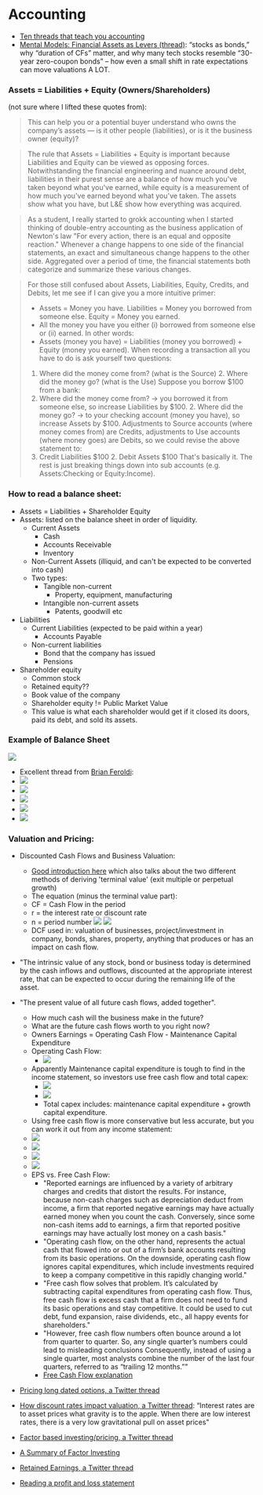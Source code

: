 # Accounting

* [Ten threads that teach you accounting](https://twitter.com/thealexbanks/status/1500876409731903489)
* [Mental Models: Financial Assets as Levers (thread)](https://twitter.com/UrbanKaoboy/status/1467174640162279425): “stocks as bonds,” why “duration of CFs” matter, and why many tech stocks resemble “30-year zero-coupon bonds” – how even a small shift in rate expectations can move valuations A LOT.

### Assets = Liabilities + Equity (Owners/Shareholders)

(not sure where I lifted these quotes from):

> This can help you or a potential buyer understand who owns the company’s assets — is it other people (liabilities), or is it the business owner (equity)?

> The rule that Assets = Liabilities + Equity is important because Liabilities and Equity can be viewed as opposing forces. Notwithstanding the financial engineering and nuance around debt, liabilities in their purest sense are a balance of how much you've taken beyond what you've earned, while equity is a measurement of how much you've earned beyond what you've taken. The assets show what you have, but L&E show how everything was acquired.

> As a student, I really started to grokk accounting when I started thinking of double-entry accounting as the business application of Newton's law "For every action, there is an equal and opposite reaction." Whenever a change happens to one side of the financial statements, an exact and simultaneous change happens to the other side. Aggregated over a period of time, the financial statements both categorize and summarize these various changes.

> For those still confused about Assets, Liabilities, Equity, Credits, and Debits, let me see if I can give you a more intuitive primer:
>
> - Assets = Money you have. Liabilities = Money you borrowed from someone else. Equity = Money you earned.
> - All the money you have you either (i) borrowed from someone else or (ii) earned. In other words:
> - Assets (money you have) = Liabilities (money you borrowed) + Equity (money you earned).
>     When recording a transaction all you have to do is ask yourself two questions:
>
> 1.  Where did the money come from? (what is the Source) 2. Where did the money go? (what is the Use)
>     Suppose you borrow $100 from a bank:
> 2.  Where did the money come from? -> you borrowed it from someone else, so increase Liabilities by $100. 2. Where did the money go? -> to your checking account (money you have), so increase Assets by $100.
>     Adjustments to Source accounts (where money comes from) are Credits, adjustments to Use accounts (where money goes) are Debits, so we could revise the above statement to:
> 3.  Credit Liabilities $100 2. Debit Assets $100
>     That's basically it. The rest is just breaking things down into sub accounts (e.g. Assets:Checking or Equity:Income).

### How to read a balance sheet:

- Assets = Liabilities + Shareholder Equity
- Assets: listed on the balance sheet in order of liquidity.
    - Current Assets
        - Cash
        - Accounts Receivable
        - Inventory
    - Non-Current Assets (illiquid, and can't be expected to be converted into cash)
    - Two types:
        - Tangible non-current
            - Property, equipment, manufacturing
        - Intangible non-current assets
            - Patents, goodwill etc
- Liabilities
    - Current Liabilities (expected to be paid within a year)
        - Accounts Payable
    - Non-current liabilities
        - Bond that the company has issued
        - Pensions
- Shareholder equity
    - Common stock
    - Retained equity??
    - Book value of the company
    - Shareholder equity != Public Market Value
    - This value is what each shareholder would get if it closed its doors, paid its debt, and sold its assets.

### Example of Balance Sheet

![](../2022-11-15-12-59-33.png)

* Excellent thread from [Brian Feroldi](https://twitter.com/BrianFeroldi/status/1443598989526450182):
* ![](../2022-11-15-13-01-26.png)
* ![](../2022-11-15-13-01-34.png)
* ![](../2022-11-15-13-01-42.png)
* ![](../2022-11-15-13-01-51.png)
* ![](../2022-11-15-13-01-57.png)


### Valuation and Pricing:

* Discounted Cash Flows and Business Valuation:
  * [Good introduction here](https://corporatefinanceinstitute.com/resources/valuation/dcf-formula-guide/) which also talks about the two different methods of deriving 'terminal value' (exit multiple or perpetual growth)
  * The equation (minus the terminal value part):
  * CF = Cash Flow in the period
  * r = the interest rate or discount rate
  * n = period number
   ![](../2022-11-15-16-03-48.png)
   ![](../2022-11-15-16-02-31.png)
  * DCF used in: valuation of businesses, project/investment in company, bonds, shares, property, anything that produces or has an impact on cash flow.

* "The intrinsic value of any stock, bond or business today is determined by the cash inflows and outflows, discounted at the appropriate interest rate, that can be expected to occur during the remaining life of the asset.
* "The present value of all future cash flows, added together".
	* How much cash will the business make in the future?
	* What are the future cash flows worth to you right now?
	* Owners Earnings = Operating Cash Flow - Maintenance Capital Expenditure
	* Operating Cash Flow:
        * ![](../2022-11-16-15-01-58.png)
	* Apparently Maintenance capital expenditure is tough to find in the income statement, so investors use free cash flow and total capex:
        * ![](../2022-11-16-15-02-19.png)
        * ![](../2022-11-16-15-02-32.png)
		* Total capex includes: maintenance capital expenditure + growth capital expenditure.
	* Using free cash flow is more conservative but less accurate, but you can work it out from any income statement:
    * ![](../2022-11-16-15-03-03.png)
    * ![](../2022-11-16-15-03-14.png)
    * ![](../2022-11-16-15-03-23.png)
    * ![](../2022-11-16-15-03-32.png)
	* EPS vs. Free Cash Flow:
		* "Reported earnings are influenced by a variety of arbitrary charges and credits that distort the results. For instance, because non-cash charges such as depreciation deduct from income, a firm that reported negative earnings may have actually earned money when you count the cash. Conversely, since some non-cash items add to earnings, a firm that reported positive earnings may have actually lost money on a cash basis."
		* "Operating cash flow, on the other hand, represents the actual cash that flowed into or out of a firm’s bank accounts resulting from its basic operations. On the downside, operating cash flow ignores capital expenditures, which include investments required to keep a company competitive in this rapidly changing world."
		* "Free cash flow solves that problem. It’s calculated by subtracting capital expenditures from operating cash flow. Thus, free cash flow is excess cash that a firm does not need to fund its basic operations and stay competitive. It could be used to cut debt, fund expansion, raise dividends, etc., all happy events for shareholders."
		* "However, free cash flow numbers often bounce around a lot from quarter to quarter. So, any single quarter’s numbers could lead to misleading conclusions Consequently, instead of using a single quarter, most analysts combine the number of the last four quarters, referred to as “trailing 12 months.”"
		* [Free Cash Flow explanation](https://www.investopedia.com/terms/f/freecashflow.asp)

* [Pricing long dated options, a Twitter thread](https://twitter.com/intothegossan/status/1514260835618623494)
* [How discount rates impact valuation, a Twitter thread](https://twitter.com/CharlieMunger00/status/1511577720308006912): “Interest rates are to asset prices what gravity is to the apple. When there are low interest rates, there is a very low gravitational pull on asset prices"
* [Factor based investing/pricing, a Twitter thread](https://twitter.com/FabiusMercurius/status/1510322281758617601)
* [A Summary of Factor Investing](https://twitter.com/ReformedTrader/status/1195450353472303104)
* [Retained Earnings, a Twitter thread](https://twitter.com/10kdiver/status/1485006207832051715)
* [Reading a profit and loss statement](https://lethain.com/profit-and-loss-statement/)

